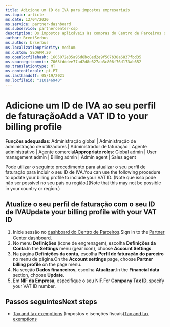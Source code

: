 ```yaml
---
title: Adicione um ID de IVA para impostos empresariais
ms.topic: article
ms.date: 12/04/2020
ms.service: partner-dashboard
ms.subservice: partnercenter-csp
description: Os impostos aplicáveis às compras do Centro de Parceiros são determinados pelo endereço da sua empresa. As empresas de alguns países podem fornecer o seu número de IVA ou equivalente local.
author: BrentSerbus
ms.author: brserbus
ms.localizationpriority: medium
ms.custom: SEOAPR.20
ms.openlocfilehash: 1605072e35a96d8bc8ed2e9f507b38a6837fbd35
ms.sourcegitcommit: 7063fdddee77ad2d8e627ab3c806f76d173ab652
ms.translationtype: MT
ms.contentlocale: pt-PT
ms.lasthandoff: 05/19/2021
ms.locfileid: "110146940"
---
```

# <a name="add-a-vat-id-to-your-billing-profile"></a><span data-ttu-id="ed683-104">Adicione um ID de IVA ao seu perfil de faturação</span><span class="sxs-lookup"><span data-stu-id="ed683-104">Add a VAT ID to your billing profile</span></span>

<span data-ttu-id="ed683-105">**Funções adequadas**: Administração global | Administração de administração de utilizadores | Administrador de faturação | Agente administrativo | Agente comercial</span><span class="sxs-lookup"><span data-stu-id="ed683-105">**Appropriate roles**: Global admin | User management admin | Billing admin | Admin agent | Sales agent</span></span>

<span data-ttu-id="ed683-106">Pode utilizar o seguinte procedimento para atualizar o seu perfil de faturação para incluir o seu ID de IVA.</span><span class="sxs-lookup"><span data-stu-id="ed683-106">You can use the following procedure to update your billing profile to include your VAT ID.</span></span> <span data-ttu-id="ed683-107">(Note que isso pode não ser possível no seu país ou região.)</span><span class="sxs-lookup"><span data-stu-id="ed683-107">(Note that this may not be possible in your country or region.)</span></span>

## <a name="update-your-billing-profile-with-your-vat-id"></a><span data-ttu-id="ed683-108">Atualize o seu perfil de faturação com o seu ID de IVA</span><span class="sxs-lookup"><span data-stu-id="ed683-108">Update your billing profile with your VAT ID</span></span>

1. <span data-ttu-id="ed683-109">Inicie sessão no [dashboard do Centro de Parceiros](https://partner.microsoft.com/dashboard/).</span><span class="sxs-lookup"><span data-stu-id="ed683-109">Sign in to the [Partner Center dashboard](https://partner.microsoft.com/dashboard/).</span></span>
2. <span data-ttu-id="ed683-110">No menu **Definições** (ícone de engrenagem), escolha **Definições da Conta**.</span><span class="sxs-lookup"><span data-stu-id="ed683-110">In the **Settings** menu (gear icon), choose **Account Settings**.</span></span>
3. <span data-ttu-id="ed683-111">Na página **Definições da conta**, escolha **Perfil de faturação do parceiro** no menu de página.</span><span class="sxs-lookup"><span data-stu-id="ed683-111">On the **Account settings** page, choose **Partner billing profile** on the page menu.</span></span>
4. <span data-ttu-id="ed683-112">Na secção **Dados financeiros**, escolha **Atualizar**.</span><span class="sxs-lookup"><span data-stu-id="ed683-112">In the **Financial data** section, choose **Update**.</span></span>
5. <span data-ttu-id="ed683-113">Em **NIF da Empresa**, especifique o seu NIF.</span><span class="sxs-lookup"><span data-stu-id="ed683-113">For **Company Tax ID**, specify your VAT ID number.</span></span>

## <a name="next-steps"></a><span data-ttu-id="ed683-114">Passos seguintes</span><span class="sxs-lookup"><span data-stu-id="ed683-114">Next steps</span></span>

- <span data-ttu-id="ed683-115">[Tax and tax exemptions](tax-and-tax-exemptions.md) (Impostos e isenções fiscais)</span><span class="sxs-lookup"><span data-stu-id="ed683-115">[Tax and tax exemptions](tax-and-tax-exemptions.md)</span></span>
